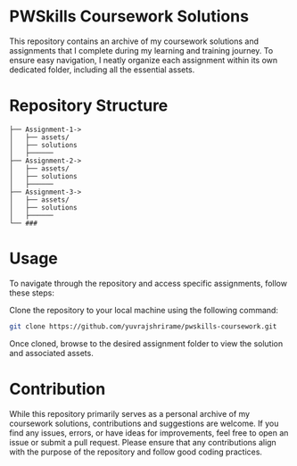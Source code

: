 # PWSkills Coursework Solutions
This repository contains an archive of my coursework solutions and assignments that I complete during my learning and training journey. To ensure easy navigation, I neatly organize each assignment within its own dedicated folder, including all the essential assets.

# Repository Structure
```
├── Assignment-1->
│   ├── assets/
│   ├── solutions
│   ├──────
├── Assignment-2->
│   ├── assets/
│   ├── solutions
│   ├──────
├── Assignment-3->
│   ├── assets/
│   ├── solutions
│   ├──────
└── ###
```

# Usage
To navigate through the repository and access specific assignments, follow these steps:

Clone the repository to your local machine using the following command:
```bash
git clone https://github.com/yuvrajshrirame/pwskills-coursework.git
```
Once cloned, browse to the desired assignment folder to view the solution and associated assets.

# Contribution
While this repository primarily serves as a personal archive of my coursework solutions, contributions and suggestions are welcome. If you find any issues, errors, or have ideas for improvements, feel free to open an issue or submit a pull request. Please ensure that any contributions align with the purpose of the repository and follow good coding practices.